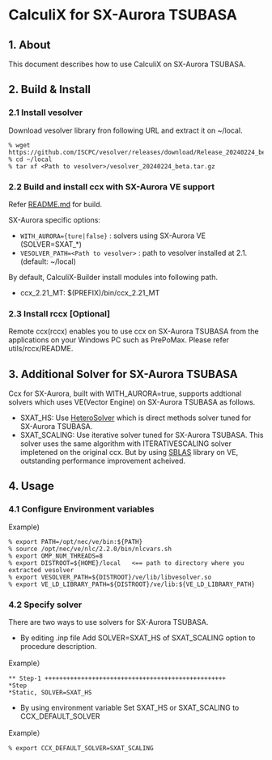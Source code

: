 # CalculiX for SX-Aurora TSUBASA
## 1. About
This document describes how to use CalculiX on SX-Aurora TSUBASA.

## 2. Build & Install
### 2.1 Install vesolver
Download vesolver library fron following URL and extract it on ~/local.
```
% wget https://github.com/ISCPC/vesolver/releases/download/Release_20240224_beta/vesolver_20240224_beta.tar.gz
% cd ~/local
% tar xf <Path to vesolver>/vesolver_20240224_beta.tar.gz
```

### 2.2 Build and install ccx with SX-Aurora VE support
Refer [README.md](https://github.com/ISCPC/CalculiX-Builder/blob/develop/README.md) for build.

SX-Aurora specific options:
- `WITH_AURORA={ture|false}`     : solvers using SX-Aurora VE (SOLVER=SXAT_*)
- `VESOLVER_PATH=<Path to vesolver>` : path to vesolver installed at 2.1. (default: ~/local)

By default, CalculiX-Builder install modules into following path.
- ccx_2.21_MT: $(PREFIX)/bin/ccx_2.21_MT

### 2.3 Install rccx \[Optional\]
Remote ccx(rccx) enables you to use ccx on SX-Aurora TSUBASA from the applications
on your Windows PC such as PrePoMax. Please refer utils/rccx/README.


## 3. Additional Solver for SX-Aurora TSUBASA
Ccx for SX-Aurora, built with WITH_AURORA=true, supports addtional solvers
which uses VE(Vector Engine) on SX-Aurora TSUBASA as follows. 

- SXAT_HS: Use [HeteroSolver](https://www.hpc.nec/documents/sdk/SDK_NLC/UsersGuide/heterosolver/c/ja/index.html) which is direct methods solver tuned for SX-Aurora TSUBASA.
- SXAT_SCALING: Use iterative solver tuned for SX-Aurora TSUBASA. This solver uses the same algorithm with ITERATIVESCALING solver impletened on the original ccx. But by using [SBLAS](https://www.hpc.nec/documents/sdk/SDK_NLC/UsersGuide/sblas/c/ja/index.html) library on VE, outstanding performance improvement acheived.


## 4. Usage
### 4.1 Configure Environment variables
Example)
```
% export PATH=/opt/nec/ve/bin:${PATH}
% source /opt/nec/ve/nlc/2.2.0/bin/nlcvars.sh
% export OMP_NUM_THREADS=8
% export DISTROOT=${HOME}/local   <== path to directory where you extracted vesolver
% export VESOLVER_PATH=${DISTROOT}/ve/lib/libvesolver.so
% export VE_LD_LIBRARY_PATH=${DISTROOT}/ve/lib:${VE_LD_LIBRARY_PATH}
```

### 4.2 Specify solver

There are two ways to use solvers for SX-Aurora TSUBASA.
 
- By editing .inp file
Add SOLVER=SXAT_HS of SXAT_SCALING option to procedure description.

Example） 
```
** Step-1 ++++++++++++++++++++++++++++++++++++++++++++++++++
*Step
*Static, SOLVER=SXAT_HS
```

- By using environment variable
Set SXAT_HS or SXAT_SCALING to CCX_DEFAULT_SOLVER

Example） 
```
% export CCX_DEFAULT_SOLVER=SXAT_SCALING
```

